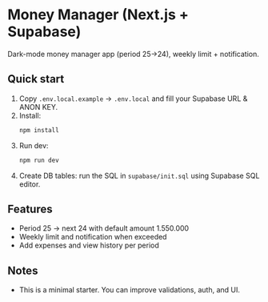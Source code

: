 # Money Manager (Next.js + Supabase)
Dark-mode money manager app (period 25→24), weekly limit + notification.

## Quick start
1. Copy `.env.local.example` → `.env.local` and fill your Supabase URL & ANON KEY.
2. Install:
   ```bash
   npm install
   ```
3. Run dev:
   ```bash
   npm run dev
   ```
4. Create DB tables: run the SQL in `supabase/init.sql` using Supabase SQL editor.

## Features
- Period 25 → next 24 with default amount 1.550.000
- Weekly limit and notification when exceeded
- Add expenses and view history per period

## Notes
- This is a minimal starter. You can improve validations, auth, and UI.
